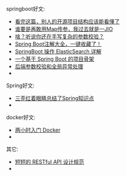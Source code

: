 springboot好文:

- [看完这篇，别人的开源项目结构应该能看懂了](https://mp.weixin.qq.com/s?__biz=MzU4ODI1MjA3NQ==&mid=2247485409&idx=1&sn=453877c11ead49e90937885b5ac7d2f2&chksm=fdded125caa958333490c0a1f7b2ca76bdc84334a8cc87adc230bb19230eac674b4f6eb0d9aa&scene=21#wechat_redirect)
- [谁要是再敢用Map传参，我过去就是一JIO](https://mp.weixin.qq.com/s?__biz=MzU4ODI1MjA3NQ==&mid=2247485468&idx=1&sn=01cc9db0b9f3a4c650fa95aadacf7cd8&chksm=fddeded8caa957ce7314498c7da2d5eda637ec9a55784c8f6a26f6cff4b8aaff538843177bca&scene=126&sessionid=0&key=d20864ce5ca42a5a649b0ef85266a7204b35c68006019a134bd75763903f569dd56d24248ad5502dfea8aba90f16d5749048705010036b86906c154d01cc43665defd3a40283d6cdf8be2820211ed3bd&ascene=1&uin=MTU0ODQ4ODg4MQ%3D%3D&devicetype=Windows+10&version=62080079&lang=zh_CN&exportkey=AStCcJfRz7qMkHRQPr4zM9g%3D&pass_ticket=%2FYE6JO3AjbloTBOaYPhDidPfq7fteoVFlNx6Z6mHZvjyiH%2FWrhvW1ot8aZfo%2F%2FJf)
- [啥？听说你还在手写复杂的参数校验？](https://mp.weixin.qq.com/s?__biz=MzU4ODI1MjA3NQ==&mid=2247484955&idx=1&sn=29b0f228415abd8542d07c898e6398ba&chksm=fdded0dfcaa959c9d9fc9d04130409c392460561bdce53996261fe8973b81f4811a8ebe5c357&scene=21#wechat_redirect)
- [Spring Boot注解大全，一键收藏了！](https://mp.weixin.qq.com/s?__biz=MzAxNjk4ODE4OQ==&mid=2247488637&idx=1&sn=05449bd2f54da966f6d749c68b68f1a8&chksm=9bed350fac9abc1959db7ecd8525f258ccbefa1e975800d2493c289338a6f446d5e0f3906da3&scene=126&sessionid=1586618797&key=b1b0a4eeed0bd1e157dcf0829a835f8d75cb8e8a4e71932d804dfe4d73390f1f303b8fcd6926d7b109c7485e37c71491851f9ad14b2b1fbcbb9d20007889cb386c72cf6bf6f4dafc69574b8e1bfefa0e&ascene=1&uin=MTU0ODQ4ODg4MQ%3D%3D&devicetype=Windows+10&version=62080079&lang=zh_CN&exportkey=AY%2F0eOz9vzENwyU6RaS0IHU%3D&pass_ticket=lpSUzrpyi11U%2F7zXD8eAKhmJVX%2FVA3HzwP5A9opBIKJBVUWhHokdG41lvhfLoeXr)
- [SpringBoot 操作 ElasticSearch 详解](http://www.mydlq.club/article/64/)
- [一个基于 Spring Boot 的项目骨架](https://mp.weixin.qq.com/s?__biz=MzAxNjk4ODE4OQ==&mid=2247488641&idx=1&sn=18a240315d24bb6d721f6c5b84843fbc&chksm=9bed35f3ac9abce529a246bc3cecbfe5162becba4793586d2c445e05d300d0ea7162b20b0cfd&scene=126&sessionid=1586697130&key=3c34726e521bb8f28c5ca87322fdab2c939a30aa16e89e7a83abab4997c8a3e0c8ac660255aedbeb844c763ca472686e3a2e3196a06d613ab5ceb406570e2dfa460b9b9d2f418f506f7d06792b13c6cc&ascene=1&uin=MTU0ODQ4ODg4MQ%3D%3D&devicetype=Windows+10&version=62080079&lang=zh_CN&exportkey=AeKf4iPJu4NncqgqG7VYi6o%3D&pass_ticket=734hrDux2iEdiadSi8E7rliD3eIZSfAbVwPERaN%2FMNunWnFhyzrfEXtF8tDoZoV0)
- [后端参数校验和全局异常处理](https://mp.weixin.qq.com/s?__biz=MzIwMTY0NDU3Nw==&mid=2651941932&idx=1&sn=adc8d3ef023b8bcd3e9b7e57474ae6e4&chksm=8d0f0362ba788a7461a947ab435fcf8648bb632ba58a30df7816b9b4f08c1624bb79144dd2e5&scene=126&sessionid=1586698418&key=b1b0a4eeed0bd1e1dffdea20be05311d87bd6005ca075ca6e338ab78f34d46ea8923fc24f6555f3f6acf41708df57ae34e4a989d8c5a3179a6feb00772efb8d9310fee0b483906f39ca722ded7a25ec0&ascene=1&uin=MTU0ODQ4ODg4MQ%3D%3D&devicetype=Windows+10&version=62080079&lang=zh_CN&exportkey=Aei6BKorUyz13Y6ihNQichw%3D&pass_ticket=734hrDux2iEdiadSi8E7rliD3eIZSfAbVwPERaN%2FMNunWnFhyzrfEXtF8tDoZoV0)
- 



Spring好文:

- [三歪红着眼睛总结了Spring知识点](https://mp.weixin.qq.com/s?__biz=MzI4Njg5MDA5NA==&mid=2247487013&idx=1&sn=f0d8c292738eb49bcd09cb2f6458dc69&chksm=ebd74f24dca0c632fa3ef8f205a2dd5c96531f78a68eae805e15b84de0b59774196a188aed14&scene=126&sessionid=1586784057&key=9a020dbee7bc737e1a4c7df261e0eadd3412430ad7b0373a61466b19f00010c7fe7c58e557d3dec927245302c38e4c30cd6606aadb6277263e0b762f7d8bbd77d797009277c2c05d360f0ce5c099437d&ascene=1&uin=MTU0ODQ4ODg4MQ%3D%3D&devicetype=Windows+10&version=62080079&lang=zh_CN&exportkey=AeD76p562xpgeBBjeEKENnA%3D&pass_ticket=0xMErcG17JlWTvnkj%2Fq0IwvtJ3fU147IEkchAI7ry2RyL54mcHdMLIt4NI2hWsbP)
- 



docker好文:

- [两小时入门 Docker](https://mp.weixin.qq.com/s?__biz=Mzg2MjEwMjI1Mg==&mid=2247492928&idx=2&sn=e02d30d78f6a21b1500a6b2800f98f12&chksm=ce0e52c3f979dbd567f18df7a23033ac2bfbca2d66dc47d32ed4ed2db43b65b78869fc28137b&scene=126&sessionid=1586960434&key=ec2be11c7dd0425b7b233a310a3e633b996e06419e2cd43f9473b0710249933b33134b25ff243d48248245446e9cdeaf1188b680b9e45fb8a87483669ea3faf9b99177f98b7c4dc4c43f9e740b571efc&ascene=1&uin=MTU0ODQ4ODg4MQ%3D%3D&devicetype=Windows+10&version=62080079&lang=zh_CN&exportkey=Ae1jRtUthLndEZ9nHHrQ1yQ%3D&pass_ticket=AnAr8%2BMlfiA3Hj%2FvFvk0Y8ksxK5WMHZS81yi7WasPIHcpbUSsSCoRHb75Rl06Oi0)
- 



其它:

- [短短的 RESTful API 设计规范](https://mp.weixin.qq.com/s?__biz=MzI3NzE0NjcwMg==&mid=2650127162&idx=4&sn=816f7a15b94e06ffec5bd7f4f9fb9859&chksm=f36ba61bc41c2f0dc6541ac28f984913042f7f678ea959ebf6594ada313ec0eada9d56f67dab&scene=126&sessionid=1586962187&key=927ba12ed16ecdb5d6de9b3db7c5b76d91542c92b01b6dbda7c029bea08585611270921696035735cf41bd5825b60f8f29cd7b3a11d3831343d4de087dd558c5e61f4dce11ea3e7837864d3d661fdf0d&ascene=1&uin=MTU0ODQ4ODg4MQ%3D%3D&devicetype=Windows+10&version=62080079&lang=zh_CN&exportkey=AUr2BDbQi1n1jj5p%2BqWIc6c%3D&pass_ticket=AnAr8%2BMlfiA3Hj%2FvFvk0Y8ksxK5WMHZS81yi7WasPIHcpbUSsSCoRHb75Rl06Oi0)
- 